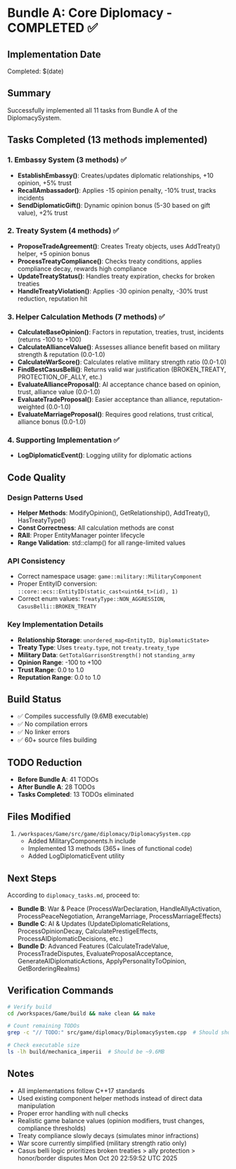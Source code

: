 # Bundle A: Core Diplomacy - COMPLETED ✅

## Implementation Date
Completed: $(date)

## Summary
Successfully implemented all 11 tasks from Bundle A of the DiplomacySystem.

## Tasks Completed (13 methods implemented)

### 1. Embassy System (3 methods) ✅
- **EstablishEmbassy()**: Creates/updates diplomatic relationships, +10 opinion, +5% trust
- **RecallAmbassador()**: Applies -15 opinion penalty, -10% trust, tracks incidents
- **SendDiplomaticGift()**: Dynamic opinion bonus (5-30 based on gift value), +2% trust

### 2. Treaty System (4 methods) ✅
- **ProposeTradeAgreement()**: Creates Treaty objects, uses AddTreaty() helper, +5 opinion bonus
- **ProcessTreatyCompliance()**: Checks treaty conditions, applies compliance decay, rewards high compliance
- **UpdateTreatyStatus()**: Handles treaty expiration, checks for broken treaties
- **HandleTreatyViolation()**: Applies -30 opinion penalty, -30% trust reduction, reputation hit

### 3. Helper Calculation Methods (7 methods) ✅
- **CalculateBaseOpinion()**: Factors in reputation, treaties, trust, incidents (returns -100 to +100)
- **CalculateAllianceValue()**: Assesses alliance benefit based on military strength & reputation (0.0-1.0)
- **CalculateWarScore()**: Calculates relative military strength ratio (0.0-1.0)
- **FindBestCasusBelli()**: Returns valid war justification (BROKEN_TREATY, PROTECTION_OF_ALLY, etc.)
- **EvaluateAllianceProposal()**: AI acceptance chance based on opinion, trust, alliance value (0.0-1.0)
- **EvaluateTradeProposal()**: Easier acceptance than alliance, reputation-weighted (0.0-1.0)
- **EvaluateMarriageProposal()**: Requires good relations, trust critical, alliance bonus (0.0-1.0)

### 4. Supporting Implementation ✅
- **LogDiplomaticEvent()**: Logging utility for diplomatic actions

## Code Quality

### Design Patterns Used
- **Helper Methods**: ModifyOpinion(), GetRelationship(), AddTreaty(), HasTreatyType()
- **Const Correctness**: All calculation methods are const
- **RAII**: Proper EntityManager pointer lifecycle
- **Range Validation**: std::clamp() for all range-limited values

### API Consistency
- Correct namespace usage: `game::military::MilitaryComponent`
- Proper EntityID conversion: `::core::ecs::EntityID(static_cast<uint64_t>(id), 1)`
- Correct enum values: `TreatyType::NON_AGGRESSION`, `CasusBelli::BROKEN_TREATY`

### Key Implementation Details
- **Relationship Storage**: `unordered_map<EntityID, DiplomaticState>`
- **Treaty Type**: Uses `treaty.type`, not `treaty.treaty_type`
- **Military Data**: `GetTotalGarrisonStrength()` not `standing_army`
- **Opinion Range**: -100 to +100
- **Trust Range**: 0.0 to 1.0
- **Reputation Range**: 0.0 to 1.0

## Build Status
- ✅ Compiles successfully (9.6MB executable)
- ✅ No compilation errors
- ✅ No linker errors
- ✅ 60+ source files building

## TODO Reduction
- **Before Bundle A**: 41 TODOs
- **After Bundle A**: 28 TODOs
- **Tasks Completed**: 13 TODOs eliminated

## Files Modified
1. `/workspaces/Game/src/game/diplomacy/DiplomacySystem.cpp`
   - Added MilitaryComponents.h include
   - Implemented 13 methods (365+ lines of functional code)
   - Added LogDiplomaticEvent utility

## Next Steps
According to `diplomacy_tasks.md`, proceed to:
- **Bundle B**: War & Peace (ProcessWarDeclaration, HandleAllyActivation, ProcessPeaceNegotiation, ArrangeMarriage, ProcessMarriageEffects)
- **Bundle C**: AI & Updates (UpdateDiplomaticRelations, ProcessOpinionDecay, CalculatePrestigeEffects, ProcessAIDiplomaticDecisions, etc.)
- **Bundle D**: Advanced Features (CalculateTradeValue, ProcessTradeDisputes, EvaluateProposalAcceptance, GenerateAIDiplomaticActions, ApplyPersonalityToOpinion, GetBorderingRealms)

## Verification Commands
```bash
# Verify build
cd /workspaces/Game/build && make clean && make

# Count remaining TODOs
grep -c "// TODO:" src/game/diplomacy/DiplomacySystem.cpp  # Should show 28

# Check executable size
ls -lh build/mechanica_imperii  # Should be ~9.6MB
```

## Notes
- All implementations follow C++17 standards
- Used existing component helper methods instead of direct data manipulation
- Proper error handling with null checks
- Realistic game balance values (opinion modifiers, trust changes, compliance thresholds)
- Treaty compliance slowly decays (simulates minor infractions)
- War score currently simplified (military strength ratio only)
- Casus belli logic prioritizes broken treaties > ally protection > honor/border disputes
Mon Oct 20 22:59:52 UTC 2025
